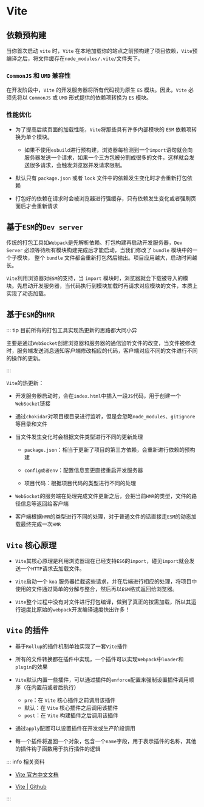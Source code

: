 # Vite

## 依赖预构建

当你首次启动 `vite` 时，`Vite` 在本地加载你的站点之前预构建了项目依赖，`Vite`预编译之后，将文件缓存在`node_modules/.vite/`文件夹下。

### `CommonJS` 和 `UMD` 兼容性

在开发阶段中，`Vite` 的开发服务器将所有代码视为原生 `ES` 模块。因此，`Vite` 必须先将以 `CommonJS` 或 `UMD` 形式提供的依赖项转换为 `ES` 模块。

### 性能优化

- 为了提高后续页面的加载性能，`Vite`将那些具有许多内部模块的 `ESM` 依赖项转换为单个模块。

  - 如果不使用`esbuild`进行预构建，浏览器每检测到一个`import`语句就会向服务器发送一个请求，如果一个三方包被分割成很多的文件，这样就会发送很多请求，会触发浏览器并发请求限制。

- 默认只有 `package.json` 或者 `lock` 文件中的依赖发生变化时才会重新打包依赖

- 打包好的依赖在请求时会被浏览器进行强缓存，只有依赖发生变化或者强刷页面后才会重新请求

## 基于`ESM`的`Dev server`

传统的打包工具如`Webpack`是先解析依赖、打包构建再启动开发服务器，`Dev Server` 必须等待所有模块构建完成后才能启动，当我们修改了 `bundle` 模块中的一个子模块， 整个 `bundle` 文件都会重新打包然后输出。项目应用越大，启动时间越长。

`Vite`利用浏览器对`ESM`的支持，当 `import` 模块时，浏览器就会下载被导入的模块。先启动开发服务器，当代码执行到模块加载时再请求对应模块的文件，本质上实现了动态加载。

## 基于`ESM`的`HMR`

::: tip 目前所有的打包工具实现热更新的思路都大同小异

主要是通过`WebSocket`创建浏览器和服务器的通信监听文件的改变，当文件被修改时，服务端发送消息通知客户端修改相应的代码，客户端对应不同的文件进行不同的操作的更新。

:::

`Vite`的热更新：

- 开发服务器启动时，会在`index.html`中插入一段`JS`代码，用于创建一个`WebSocket`链接

- 通过`chokidar`对项目根目录进行监听，但是会忽略`node_modules`、`gitignore`等目录和文件
- 当文件发生变化时会根据文件类型进行不同的更新处理

  - `package.json`：相当于更新了项目的第三方依赖，会重新进行依赖的预构建

  - `config或者env`：配置信息变更直接重启开发服务器

  - 项目代码：根据项目代码的类型进行不同的处理

- `WebSocket`的服务端在处理完成文件更新之后，会把当前`HMR`的类型，文件的路径信息等返回给客户端
- 客户端根据`HMR`的类型进行不同的处理，对于普通文件的话直接走`ESM`的动态加载最终完成一次`HMR`

## `Vite` 核心原理

- `Vite`其核心原理是利用浏览器现在已经支持`ES6`的`import`，碰见`import`就会发送一个`HTTP`请求去加载文件。

- `Vite`启动一个 `koa` 服务器拦截这些请求，并在后端进行相应的处理，将项目中使用的文件通过简单的分解与整合，然后再以`ESM`格式返回给浏览器。

- `Vite`整个过程中没有对文件进行打包编译，做到了真正的按需加载，所以其运行速度比原始的`webpack`开发编译速度快出许多！

## `Vite` 的插件

- 基于`Rollup`的插件机制单独实现了一套`Vite`插件

- 所有的文件转换都在插件中实现，一个插件可以实现`Webpack`中`loader`和`plugin`的效果

- `Vite`默认内置一些插件，可以通过插件的`enforce`配置来强制设置插件调用顺序（在内置前或者后执行）

  - `pre`：在 `Vite` 核心插件之前调用该插件
  - 默认：在 `Vite` 核心插件之后调用该插件
  - `post`：在 `Vite` 构建插件之后调用该插件

- 通过`apply`配置可以设置插件在开发或生产阶段调用

- 每一个插件将返回一个对象，包含一个`name`字段，用于表示插件的名称，其他的插件钩子函数用于执行插件的逻辑

::: info 相关资料

- [<u>Vite 官方中文文档</u>](https://cn.vitejs.dev/)

- [<u>Vite | Github</u>](https://github.com/vitejs/vite)

:::
